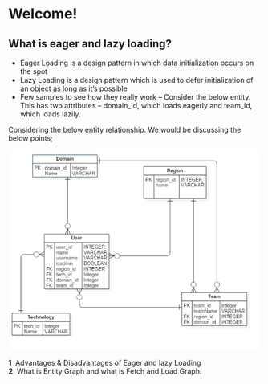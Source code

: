 # Welcome!

## What is eager and lazy loading?

*	Eager Loading is a design pattern in which data initialization occurs on the spot
*	Lazy Loading is a design pattern which is used to defer initialization of an object as long as it’s possible
*	Few samples to see how they really work – Consider the below entity. This has two attributes – domain_id, which loads eagerly and team_id, which loads lazily. 


Considering the below entity relationship. We would be discussing the below points;

![Alt text](markdowns/ERDDiagram.png)

**1**	&nbsp;Advantages & Disadvantages of Eager and lazy Loading<br/>
**2**	&nbsp;What is Entity Graph and what is Fetch and Load Graph.<br/>